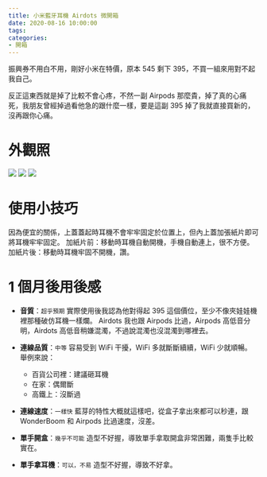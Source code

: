 ```yaml
---
title: 小米藍牙耳機 Airdots 微開箱
date: 2020-08-16 10:00:00
tags:
categories:
- 開箱
---
```

振興券不用白不用，剛好小米在特價，原本 545 剩下 395，不買一組來用對不起我自己。
<!--more-->
反正這東西就是掉了比較不會心疼，不然一副 Airpods 那麼貴，掉了真的心痛死，我朋友曾經掉過看他急的跟什麼一樣，要是這副 395 掉了我就直接買新的，沒再跟你心痛。

# 外觀照
![](https://0enahq.bn.files.1drv.com/y4mLmUkfIQSihsKrwmwhYWw7WgL44EK5Ssfdk4C8DFnxYMKJMMjdW3hUFQbhUcDkPppcIKWQr5nd8lapK0tu_jlO1xSgC5dlzyvKUAFrE0LSoFFsrXe7l3MSXFQPFV_5PSEB8UrBUam-h4mrsOs5LQqynPZNSwThIqwx9cvLOAF18TZ2k4scD_dT4ZLRI-cIWcWC3zphUne-2fLdiRiJujSWg?width=1024&height=683&cropmode=none)
![](https://0en9tq.bn.files.1drv.com/y4mQt76aEZCKJy-yzONh4b3AM0sveFHUWK6y-j_aOUqOLUo90Jks2SaX8lBpM_IKOQfDHvyas7as6v0YgLQ82A2jbTn8YWJ3_xztlBqfqG0tjnrKMRXbCWbgPdT_DYNl4SBGBlKcdGpr4Kid7wJGUCuHNxgP4QF--2TQvDwspHp-zxnGNi0SmTfWtsKANwuZoBdD4eEOgP8l-XFkMhbIKpY1Q?width=1024&height=683&cropmode=none)
![](https://0enhza.bn.files.1drv.com/y4mzmjiLb0mnbjUAzr7b_gBbnUuytcMd2JxN7CuzjlhyFOXvcqszn_hHo-eRvLitrZLPAs8cxNrfq03cfK-8EYvCYstDOsx32EFfdSEzpQl5CKp2qFhh26OWFOSqRZ0EtJ2PKIHGRZdckIqkPI2Kd9GXYP0rbBU-4QAPgC5yB7H2epUOmJKbAhUt_UBGL5gkWSYnKuF0N9oXEYAOs1Nr45jpg?width=1024&height=683&cropmode=none)

# 使用小技巧
因為便宜的關係，上蓋蓋起時耳機不會牢牢固定於位置上，但內上蓋加張紙片即可將耳機牢牢固定。
加紙片前：移動時耳機自動開機，手機自動連上，很不方便。
加紙片後：移動時耳機牢固不開機，讚。

# 1 個月後用後感
- **音質**：`超乎預期`
實際使用後我認為他對得起 395 這個價位，至少不像夾娃娃機裡那種破仿耳機一樣爛。
Airdots 我也跟 Airpods 比過，Airpods 高低音分明，Airdots 高低音稍嫌混濁，不過說混濁也沒混濁到哪裡去。

- **連線品質**：`中等`
容易受到 WiFi 干擾，WiFi 多就斷斷續續，WiFi 少就順暢。
舉例來說：
  - 百貨公司裡：建議砸耳機
  - 在家：偶爾斷
  - 高鐵上：沒斷過

- **連線速度**：`一樣快`
藍芽的特性大概就這樣吧，從盒子拿出來都可以秒連，跟 WonderBoom 和 Airpods 比過速度，沒差。

- **單手開盒**：`幾乎不可能`
造型不好握，導致單手拿取開盒非常困難，兩隻手比較實在。

- **單手拿耳機**：`可以，不易`
造型不好握，導致不好拿。